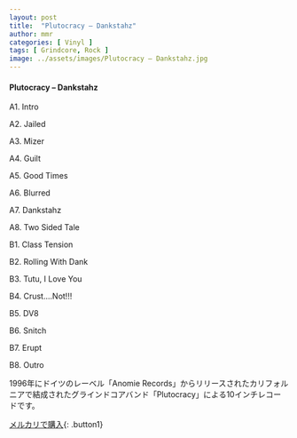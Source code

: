```yaml
---
layout: post
title:  "Plutocracy – Dankstahz"
author: mmr
categories: [ Vinyl ]
tags: [ Grindcore, Rock ]
image: ../assets/images/Plutocracy – Dankstahz.jpg
---
```


#### Plutocracy – Dankstahz

A1. Intro

A2. Jailed

A3. Mizer

A4. Guilt

A5. Good Times

A6. Blurred

A7. Dankstahz

A8. Two Sided Tale

B1. Class Tension

B2. Rolling With Dank

B3. Tutu, I Love You

B4. Crust....Not!!!

B5. DV8

B6. Snitch

B7. Erupt

B8. Outro

1996年にドイツのレーベル「Anomie Records」からリリースされたカリフォルニアで結成されたグラインドコアバンド「Plutocracy」による10インチレコードです。

[メルカリで購入](https://jp.mercari.com/item/m53644996451){: .button1}

